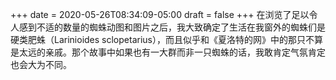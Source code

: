 +++
date = 2020-05-26T08:34:09-05:00
draft = false
+++
在浏览了足以令人感到不适的数量的蜘蛛动图和图片之后，我大致确定了生活在我窗外的蜘蛛们是硬类肥蛛（Larinioides sclopetarius），而且似乎和《夏洛特的网》中的那只不算是太远的亲戚。那个故事中如果也有一大群而非一只蜘蛛的话，我敢肯定气氛肯定也会大为不同。
